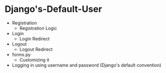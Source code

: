 # Django's-Default-User

- Registration
  - Registration Logic
- Login
  - Login Redirect
- Logout
  - Logout Redirect
- forms.py
  - Customizing it
- Logging in using username and password (Django's default convention)
